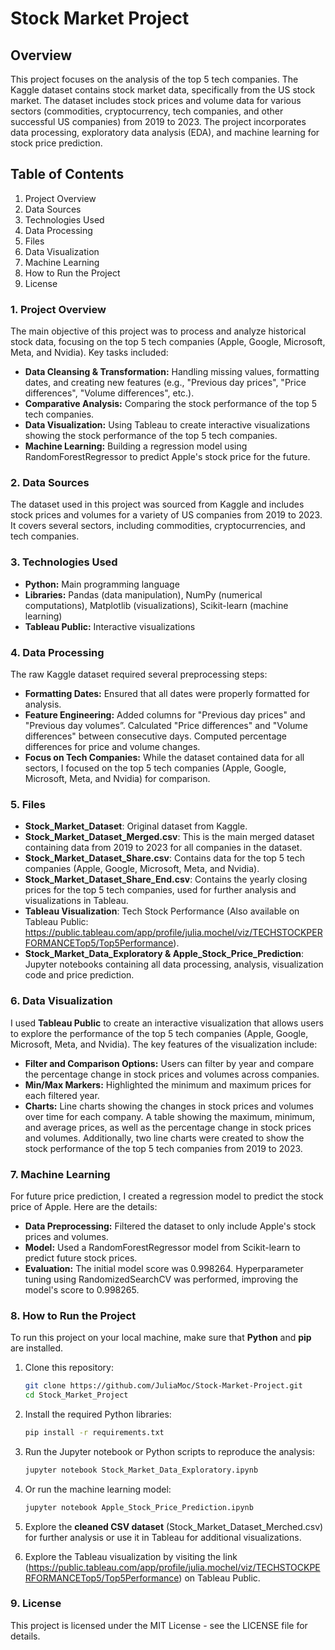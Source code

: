 # Stock Market Project

## Overview

This project focuses on the analysis of the top 5 tech companies. The Kaggle dataset contains stock market data, specifically from the US stock market. The dataset includes stock prices and volume data for various sectors (commodities, cryptocurrency, tech companies, and other successful US companies) from 2019 to 2023. 
The project incorporates data processing, exploratory data analysis (EDA), and machine learning for stock price prediction.

## Table of Contents

1. Project Overview
2. Data Sources
3. Technologies Used
4. Data Processing
5. Files
6. Data Visualization
7. Machine Learning
8. How to Run the Project
9. License

### 1. Project Overview

The main objective of this project was to process and analyze historical stock data, focusing on the top 5 tech companies (Apple, Google, Microsoft, Meta, and Nvidia). Key tasks included:
- **Data Cleansing & Transformation:** Handling missing values, formatting dates, and creating new features (e.g., "Previous day prices", "Price differences", "Volume differences", etc.).
- **Comparative Analysis:** Comparing the stock performance of the top 5 tech companies.
- **Data Visualization:** Using Tableau to create interactive visualizations showing the stock performance of the top 5 tech companies.
- **Machine Learning:** Building a regression model using RandomForestRegressor to predict Apple's stock price for the future.

### 2. Data Sources

The dataset used in this project was sourced from Kaggle and includes stock prices and volumes for a variety of US companies from 2019 to 2023. It covers several sectors, including commodities, cryptocurrencies, and tech companies.

### 3. Technologies Used

- **Python:** Main programming language
- **Libraries:** Pandas (data manipulation), NumPy (numerical computations), Matplotlib (visualizations), Scikit-learn (machine learning)
- **Tableau Public:** Interactive visualizations

### 4. Data Processing

The raw Kaggle dataset required several preprocessing steps:
- **Formatting Dates:** Ensured that all dates were properly formatted for analysis.
- **Feature Engineering:** Added columns for "Previous day prices" and "Previous day volumes”. Calculated "Price differences" and "Volume differences" between consecutive days. Computed percentage differences for price and volume changes.
- **Focus on Tech Companies:** While the dataset contained data for all sectors, I focused on the top 5 tech companies (Apple, Google, Microsoft, Meta, and Nvidia) for comparison.

### 5. Files

- **Stock_Market_Dataset**: Original dataset from Kaggle.
- **Stock_Market_Dataset_Merged.csv**: This is the main merged dataset containing data from 2019 to 2023 for all companies in the dataset.
- **Stock_Market_Dataset_Share.csv**: Contains data for the top 5 tech companies (Apple, Google, Microsoft, Meta, and Nvidia).
- **Stock_Market_Dataset_Share_End.csv**: Contains the yearly closing prices for the top 5 tech companies, used for further analysis and visualizations in Tableau.
- **Tableau Visualization**: Tech Stock Performance (Also available on Tableau Public: https://public.tableau.com/app/profile/julia.mochel/viz/TECHSTOCKPERFORMANCETop5/Top5Performance).
- **Stock_Market_Data_Exploratory & Apple_Stock_Price_Prediction**: Jupyter notebooks containing all data processing, analysis, visualization code and price prediction.

### 6. Data Visualization

I used **Tableau Public** to create an interactive visualization that allows users to explore the performance of the top 5 tech companies (Apple, Google, Microsoft, Meta, and Nvidia). The key features of the visualization include:
- **Filter and Comparison Options:** Users can filter by year and compare the percentage change in stock prices and volumes across companies.
- **Min/Max Markers:** Highlighted the minimum and maximum prices for each filtered year.
- **Charts:** Line charts showing the changes in stock prices and volumes over time for each company. A table showing the maximum, minimum, and average prices, as well as the percentage change in stock prices and volumes. Additionally, two line charts were created to show the stock performance of the top 5 tech companies from 2019 to 2023.

### 7. Machine Learning

For future price prediction, I created a regression model to predict the stock price of Apple. Here are the details:
- **Data Preprocessing:** Filtered the dataset to only include Apple's stock prices and volumes.
- **Model:** Used a RandomForestRegressor model from Scikit-learn to predict future stock prices.
- **Evaluation:** The initial model score was 0.998264. Hyperparameter tuning using RandomizedSearchCV was performed, improving the model's score to 0.998265.

### 8. How to Run the Project

To run this project on your local machine, make sure that **Python** and **pip** are installed.
1. Clone this repository:
   ```bash
   git clone https://github.com/JuliaMoc/Stock-Market-Project.git
   cd Stock_Market_Project

2. Install the required Python libraries: 
   ```bash
   pip install -r requirements.txt
   
3. Run the Jupyter notebook or Python scripts to reproduce the analysis:
   ```bash
   jupyter notebook Stock_Market_Data_Exploratory.ipynb
   
4. Or run the machine learning model:
    ```bash
    jupyter notebook Apple_Stock_Price_Prediction.ipynb

5. Explore the **cleaned CSV dataset** (Stock_Market_Dataset_Merched.csv) for further analysis or use it in Tableau for additional visualizations.

5. Explore the Tableau visualization by visiting the link (https://public.tableau.com/app/profile/julia.mochel/viz/TECHSTOCKPERFORMANCETop5/Top5Performance) on Tableau Public.

### 9. License

This project is licensed under the MIT License - see the LICENSE file for details.
